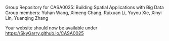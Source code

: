 Group Repository for CASA0025: Building Spatial Applications with Big Data
Group members:
Yuhan Wang, Ximeng Chang, Ruixuan Li, Yuyou Xie, Xinyi Lin, Yuanqing Zhang

Your website should now be available under 
https://SkyGarry.github.io/CASA0025
